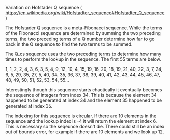 Variation on Hofstader Q sequence ( https://en.wikipedia.org/wiki/Hofstadter_sequence#Hofstadter_Q_sequence )

The Hofstader Q sequence is a meta-Fibonacci sequence. While the terms of the Fibonacci sequence are determined by summing the two preceding terms, the two preceding terms of a Q number determine how far to go back in the Q sequence to find the two terms to be summed.

The Q_cs sequence uses the two preceding terms to determine how many times to perform the lookup in the sequence. The first 55 terms are below.

1, 1, 2, 2, 4, 3, 6, 3, 5, 4, 9, 12, 10, 4, 15, 19, 16, 20, 18, 19, 21, 40, 22, 3, 7, 24, 6, 5, 29, 35, 27, 5, 40, 34, 35, 36, 37, 38, 39, 40, 41, 42, 43, 44, 45, 46, 47, 48, 49, 50, 51, 52, 53, 54, 55...

Interestingly though this sequence starts chaotically it eventually becomes the sequence of integers from index 34. This is because the element 34 happened to be generated at index 34 and the element 35 happened to be generated at index 35.

The indexing for this sequence is circular. If there are 10 elements in the sequence and the lookup index is -4 it will return the element at index 6. This is necessary so the seqeunce doesn't die. There could still be an index out of bounds error, for example if there are 10 elements and we look up 12.